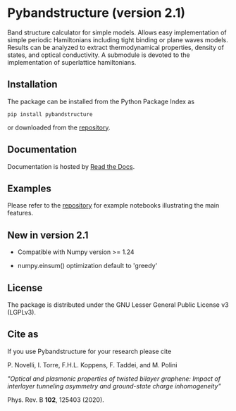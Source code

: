 # Pybandstructure (version 2.1)

Band structure calculator for simple models.
Allows easy implementation of simple periodic Hamiltonians including tight binding or plane waves models.
Results can be analyzed to extract thermodynamical properties, density of states, and optical conductivity.
A submodule is devoted to the implementation of superlattice hamiltonians.

## Installation

The package can be installed from the Python Package Index as

    pip install pybandstructure

or downloaded from the [repository](https://gitlab.com/itorre/bandstructure-calculation).

## Documentation

Documentation is hosted by [Read the Docs](https://pybandstructure.readthedocs.io/en/latest/index.html).

## Examples

Please refer to the [repository](https://gitlab.com/itorre/bandstructure-calculation) for example notebooks illustrating the main features.

## New in version 2.1

- Compatible with Numpy version >= 1.24

- numpy.einsum() optimization default to 'greedy'

## License

The package is distributed under the GNU Lesser General Public License v3 (LGPLv3).

## Cite as

If you use Pybandstructure for your research please cite

P. Novelli, I. Torre, F.H.L. Koppens, F. Taddei, and M. Polini 

*"Optical and plasmonic properties of twisted bilayer graphene: 
Impact of interlayer tunneling asymmetry and ground-state charge inhomogeneity"* 

Phys. Rev. B __102__, 125403 (2020).